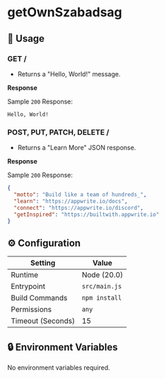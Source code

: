 # getOwnSzabadsag

## 🧰 Usage

### GET /

- Returns a "Hello, World!" message.

**Response**

Sample `200` Response:

```text
Hello, World!
```

### POST, PUT, PATCH, DELETE /

- Returns a "Learn More" JSON response.

**Response**

Sample `200` Response:

```json
{
  "motto": "Build like a team of hundreds_",
  "learn": "https://appwrite.io/docs",
  "connect": "https://appwrite.io/discord",
  "getInspired": "https://builtwith.appwrite.io"
}
```

## ⚙️ Configuration

| Setting           | Value         |
|-------------------|---------------|
| Runtime           | Node (20.0)   |
| Entrypoint        | `src/main.js` |
| Build Commands    | `npm install` |
| Permissions       | `any`         |
| Timeout (Seconds) | 15            |

## 🔒 Environment Variables

No environment variables required.
